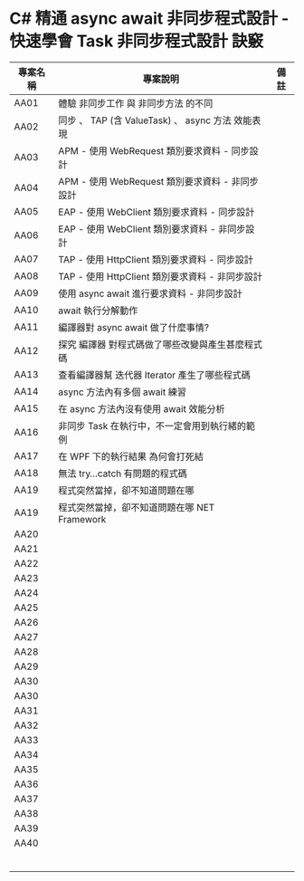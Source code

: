 # C# 精通 async await 非同步程式設計 - 快速學會 Task 非同步程式設計  訣竅

|專案名稱|專案說明|備註|
|-|-|-|
|AA01|體驗 非同步工作 與 非同步方法 的不同||
|AA02|同步 、 TAP  (含 ValueTask) 、 async 方法 效能表現||
|AA03|APM - 使用 WebRequest 類別要求資料 - 同步設計||
|AA04|APM - 使用 WebRequest 類別要求資料 - 非同步設計||
|AA05|EAP - 使用 WebClient 類別要求資料 - 同步設計||
|AA06|EAP - 使用 WebClient 類別要求資料 - 非同步設計||
|AA07|TAP - 使用 HttpClient 類別要求資料 - 同步設計||
|AA08|TAP - 使用 HttpClient 類別要求資料 - 非同步設計||
|AA09|使用 async await 進行要求資料 - 非同步設計||
|AA10|await 執行分解動作||
|AA11|編譯器對 async await 做了什麼事情?||
|AA12|探究 編譯器 對程式碼做了哪些改變與產生甚麼程式碼||
|AA13|查看編譯器幫 迭代器 Iterator 產生了哪些程式碼||
|AA14|async 方法內有多個 await 練習||
|AA15|在 async 方法內沒有使用 await 效能分析||
|AA16|非同步 Task 在執行中，不一定會用到執行緒的範例||
|AA17|在 WPF 下的執行結果 為何會打死結||
|AA18|無法 try…catch 有問題的程式碼||
|AA19|程式突然當掉，卻不知道問題在哪||
|AA19|程式突然當掉，卻不知道問題在哪 NET Framework||
|AA20|||
|AA21|||
|AA22|||
|AA23|||
|AA24|||
|AA25|||
|AA26|||
|AA27|||
|AA28|||
|AA29|||
|AA30|||
|AA30|||
|AA31|||
|AA32|||
|AA33|||
|AA34|||
|AA35|||
|AA36|||
|AA37|||
|AA38|||
|AA39|||
|AA40|||
||||
||||
||||
||||
||||
||||

